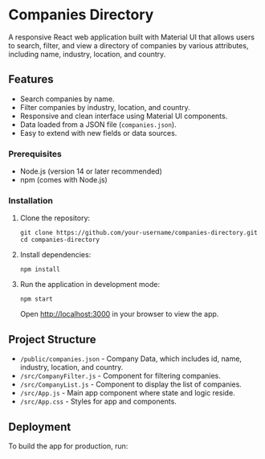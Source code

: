 # Companies Directory

A responsive React web application built with Material UI that allows users to search, filter, and view a directory of companies by various attributes, including name, industry, location, and country.

## Features

- Search companies by name.
- Filter companies by industry, location, and country.
- Responsive and clean interface using Material UI components.
- Data loaded from a JSON file (`companies.json`).
- Easy to extend with new fields or data sources.

### Prerequisites

- Node.js (version 14 or later recommended)
- npm (comes with Node.js)

### Installation

1. Clone the repository:
    ```
    git clone https://github.com/your-username/companies-directory.git
    cd companies-directory
    ```

2. Install dependencies:
    ```
    npm install
    ```

3. Run the application in development mode:
    ```
    npm start
    ```
   Open [http://localhost:3000](http://localhost:3000) in your browser to view the app.

## Project Structure

- `/public/companies.json` - Company Data, which includes id, name, industry, location, and country.
- `/src/CompanyFilter.js` - Component for filtering companies.
- `/src/CompanyList.js` - Component to display the list of companies.
- `/src/App.js` - Main app component where state and logic reside.
- `/src/App.css` - Styles for app and components.

## Deployment

To build the app for production, run:


